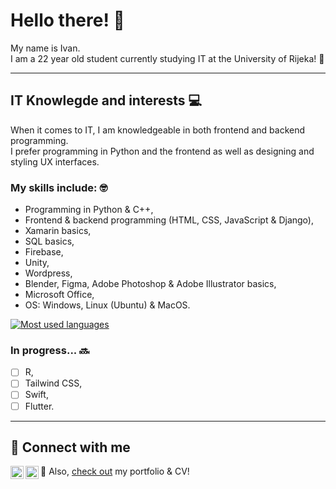 # Hello there! 👋

My name is Ivan.  
I am a 22 year old student currently studying IT at the University of Rijeka! 🏫  

---

## IT Knowlegde and interests 💻
When it comes to IT, I am knowledgeable in both frontend and backend programming.  
I prefer programming in Python and the frontend as well as designing and styling UX interfaces.
### My skills include: 🤓
<ul>
  <li>Programming in Python & C++,</li>  
  <li>Frontend & backend programming (HTML, CSS, JavaScript & Django),</li>   
  <li> Xamarin basics, </li>  
  <li>SQL basics,</li>
  <li>Firebase,</li>
  <li>Unity,</li>    
  <li>Wordpress,</li>    
  <li>Blender, Figma, Adobe Photoshop & Adobe Illustrator basics,</li>    
  <li>Microsoft Office,</li>    
  <li>OS: Windows, Linux (Ubuntu) & MacOS.</li>   
 </ul>
 
[![Most used languages](https://github-readme-stats.vercel.app/api/top-langs/?username=IvanMatejcic&layout=compact&theme=github_dark&border_color=21262D&title_color=FFFFFF)](https://github.com/IvanMatejcic)
 
### In progress... 🔜
- [ ] R,  
- [ ] Tailwind CSS,  
- [ ] Swift,  
- [ ] Flutter.

---

## 🤝 Connect with me

<a href="https://www.linkedin.com/in/ivanmatejcic_/"><img align="left" src="https://raw.githubusercontent.com/yushi1007/yushi1007/main/images/linkedin.svg" alt="Ivan Matejčić | LinkedIn" width="21px"/></a>
<a href="https://instagram.com/ivanmatejcic_"><img align="left" src="https://raw.githubusercontent.com/yushi1007/yushi1007/main/images/instagram.svg" alt="Ivan Matejčić | Instagram" width="21px"/></a>  

👀 Also, [check out](https://ivanmatejcic.netlify.app/) my portfolio & CV!
